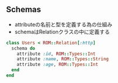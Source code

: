 
## Schemas

* attributeの名前と型を定義する為の仕組み
* schemaはRelationクラスの中に定義する

```ruby
class Users < ROM::Relation[:http]
  schema do
    attribute :id, ROM::Types::Int
    attribute :name, ROM::Types::String
    attribute :age, ROM::Types::Int
  end
end
```


